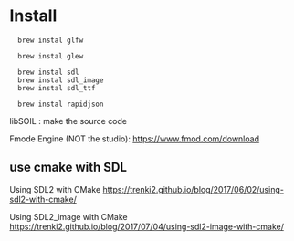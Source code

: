 

# Install
```
  brew instal glfw

  brew instal glew

  brew instal sdl
  brew instal sdl_image
  brew instal sdl_ttf

  brew instal rapidjson
```

libSOIL : make the source code

Fmode Engine (NOT the studio): https://www.fmod.com/download


## use cmake with SDL
Using SDL2 with CMake
https://trenki2.github.io/blog/2017/06/02/using-sdl2-with-cmake/

Using SDL2_image with CMake
https://trenki2.github.io/blog/2017/07/04/using-sdl2-image-with-cmake/